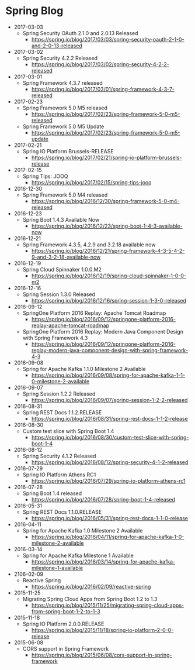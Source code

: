 # Spring Blog
* 2017-03-03
  * Spring Security OAuth 2.1.0 and 2.0.13 Released
    * https://spring.io/blog/2017/03/03/spring-security-oauth-2-1-0-and-2-0-13-released
* 2017-03-02
  * Spring Security 4.2.2 Released
    * https://spring.io/blog/2017/03/02/spring-security-4-2-2-released
* 2017-03-01
  * Spring Framework 4.3.7 released
    * https://spring.io/blog/2017/03/01/spring-framework-4-3-7-released
* 2017-02-23
  * Spring Framework 5.0 M5 released
    * https://spring.io/blog/2017/02/23/spring-framework-5-0-m5-released
  * Spring Framework 5.0 M5 Update
    * https://spring.io/blog/2017/02/23/spring-framework-5-0-m5-update
* 2017-02-21
  * Spring IO Platform Brussels-RELEASE
    * https://spring.io/blog/2017/02/21/spring-io-platform-brussels-release
* 2017-02-15
  * Spring Tips: JOOQ
    * https://spring.io/blog/2017/02/15/spring-tips-jooq
* 2016-12-30
  * Spring Framework 5.0 M4 released
    * https://spring.io/blog/2016/12/30/spring-framework-5-0-m4-released
* 2016-12-23
  * Spring Boot 1.4.3 Available Now
    * https://spring.io/blog/2016/12/23/spring-boot-1-4-3-available-now
* 2016-12-21
  * Spring Framework 4.3.5, 4.2.9 and 3.2.18 available now
    * https://spring.io/blog/2016/12/21/spring-framework-4-3-5-4-2-9-and-3-2-18-available-now
* 2016-12-19
  * Spring Cloud Spinnaker 1.0.0.M2
    * https://spring.io/blog/2016/12/19/spring-cloud-spinnaker-1-0-0-m2
* 2016-12-16
  * Spring Session 1.3.0 Released
    * https://spring.io/blog/2016/12/16/spring-session-1-3-0-released
* 2016-09-12
  * SpringOne Platform 2016 Replay: Apache Tomcat Roadmap
    * https://spring.io/blog/2016/09/12/springone-platform-2016-replay-apache-tomcat-roadmap
  * SpringOne Platform 2016 Replay: Modern Java Component Design with Spring Framework 4.3
    * https://spring.io/blog/2016/09/12/springone-platform-2016-replay-modern-java-component-design-with-spring-framework-4-3
* 2016-09-08
  * Spring for Apache Kafka 1.1.0 Milestone 2 Available
    * https://spring.io/blog/2016/09/08/spring-for-apache-kafka-1-1-0-milestone-2-available
* 2016-09-07
  * Spring Session 1.2.2 Released
    * https://spring.io/blog/2016/09/07/spring-session-1-2-2-released
* 2016-08-31
  * Spring REST Docs 1.1.2.RELEASE
    * https://spring.io/blog/2016/08/31/spring-rest-docs-1-1-2-release
* 2016-08-30
  * Custom test slice with Spring Boot 1.4
    * https://spring.io/blog/2016/08/30/custom-test-slice-with-spring-boot-1-4
* 2016-08-12
  * Spring Security 4.1.2 Released
    * https://spring.io/blog/2016/08/12/spring-security-4-1-2-released
* 2016-07-29
  * Spring IO Platform Athens RC1
    * https://spring.io/blog/2016/07/29/spring-io-platform-athens-rc1
* 2016-07-28
  * Spring Boot 1.4 released
    * https://spring.io/blog/2016/07/28/spring-boot-1-4-released
* 2016-05-31
  * Spring REST Docs 1.1.0.RELEASE
    * https://spring.io/blog/2016/05/31/spring-rest-docs-1-1-0-release
* 2016-04-11
  * Spring for Apache Kafka 1.0 Milestone 2 Available
    * https://spring.io/blog/2016/04/11/spring-for-apache-kafka-1-0-milestone-2-available
* 2016-03-14
  * Spring for Apache Kafka Milestone 1 Available
    * https://spring.io/blog/2016/03/14/spring-for-apache-kafka-milestone-1-available
* 2106-02-09
  * Reactive Spring
    * https://spring.io/blog/2016/02/09/reactive-spring
* 2015-11-25
  * Migrating Spring Cloud Apps from Spring Boot 1.2 to 1.3
    * https://spring.io/blog/2015/11/25/migrating-spring-cloud-apps-from-spring-boot-1-2-to-1-3
* 2015-11-18
  * Spring IO Platform 2.0.0.RELEASE
    * https://spring.io/blog/2015/11/18/spring-io-platform-2-0-0-release
* 2015-06-08
  * CORS support in Spring Framework
    * https://spring.io/blog/2015/06/08/cors-support-in-spring-framework
